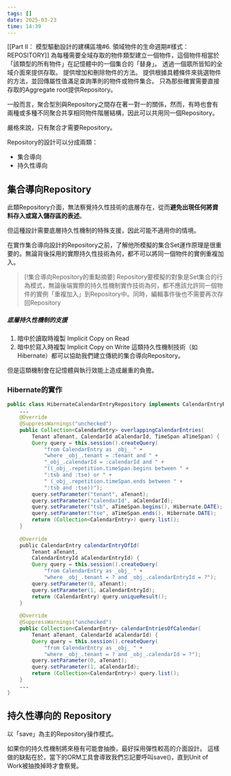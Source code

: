 ```yaml
---
tags: []
date: 2025-03-23
time: 14:39
---
```

[[Part II： 模型驅動設計的建構區塊#6. 領域物件的生命週期#樣式：REPOSITORY]]
為每種需要全域存取的物件類型建立一個物件，這個物件相當於「該類型的所有物件」在記憶體中的一個集合的「替身」。
透過一個眾所皆知的全域介面來提供存取。
提供增加和刪除物件的方法。
提供根據具體條件來挑選物件的方法，並回傳屬性值滿足查詢準則的物件或物件集合。
只為那些確實需要直接存取的Aggregate root提供Repository。

一般而言，聚合型別與Repository之間存在著一對一的關係，然而，有時也會有兩種或多種不同聚合共享相同物件階層結構，因此可以共用同一個Repository。

嚴格來說，只有聚合才需要Repository。

Repository的設計可以分成兩類：
- 集合導向
- 持久性導向

## 集合導向Repository
此類Repository介面，無法察覺持久性技術的底層存在，從而**避免出現任何將資料存入或寫入儲存區的表述**。

但這種設計需要底層持久性機制的特殊支援，因此可能不適用你的情境。

在實作集合導向設計的Repository之前，了解他所模擬的集合Set運作原理是很重要的。無論背後採用的實際持久性技術為何，都不可以將同一個物件的實例重複加入。

> [!集合導向Repository的重點摘要]
> Repository要模擬的對象是Set集合的行為模式，無論後端實際的持久性機制實作技術為何，都不應該允許同一個物件的實例「重複加入」到Repository中。同時，編輯事件後也不需要再次存回Repository

##### 底層持久性機制的支援
1. 暗中於讀取時複製 Implicit Copy on Read
2. 暗中於寫入時複製 Implicit Copy on Write
這類持久性機制技術（如Hibernate）都可以協助我們建立傳統的集合導向Repository。

但是這類機制會在記憶體與執行效能上造成嚴重的負擔。

### Hibernate的實作

```java
public class HibernateCalendarEntryRepository implements CalendarEntryRepository {
	...     
	@Override     
	@SuppressWarnings("unchecked")
	public Collection<CalendarEntry> overlappingCalendarEntries(
		Tenant aTenant, CalendarId aCalendarId, TimeSpan aTimeSpan) {
		Query query = this.session().createQuery(
			"from CalendarEntry as _obj_ " +
			"where _obj_.tenant = :tenant and " +
			"_obj_.calendarId = :calendarId and " +
			"((_obj_.repetition.timeSpan.begins between " +
			":tsb and :tse) or " +
			" (_obj_.repetition.timeSpan.ends between " +
			":tsb and :tse))");
		query.setParameter("tenant", aTenant);
		query.setParameter("calendarId", aCalendarId);
		query.setParameter("tsb", aTimeSpan.begins(), Hibernate.DATE);
		query.setParameter("tse", aTimeSpan.ends(), Hibernate.DATE);
		return (Collection<CalendarEntry>) query.list();     
	}
	
	@Override
    public CalendarEntry calendarEntryOfId(
		Tenant aTenant,
		CalendarEntryId aCalendarEntryId) {
		Query query = this.session().createQuery(
			"from CalendarEntry as _obj_ " +
			"where _obj_.tenant = ? and _obj_.calendarEntryId = ?");
		query.setParameter(0, aTenant);
		query.setParameter(1, aCalendarEntryId);
		return (CalendarEntry) query.uniqueResult();
	}
	
    @Override
	@SuppressWarnings("unchecked")
	public Collection<CalendarEntry> calendarEntriesOfCalendar(
		Tenant aTenant, CalendarId aCalendarId) {
		Query query = this.session().createQuery(
			"from CalendarEntry as _obj_ " +
			"where _obj_.tenant = ? and _obj_.calendarId = ?");
		query.setParameter(0, aTenant);
		query.setParameter(1, aCalendarId);
		return (Collection<CalendarEntry>) query.list();
	}
	... 
}
```

## 持久性導向的 Repository

以「save」為主的Repository操作模式。

如果你的持久性機制將來極有可能會抽換，最好採用彈性較高的介面設計。
這樣做的缺點在於，當下的ORM工具會導致我們忘記要呼叫save()，直到Unit of Work被抽換掉時才會察覺。